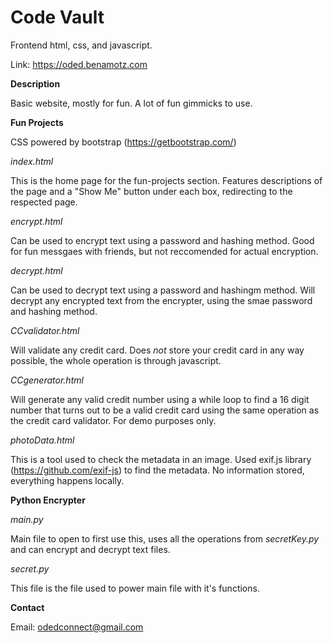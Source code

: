 # Code Vault

Frontend html, css, and javascript.

Link: https://oded.benamotz.com

**Description**

Basic website, mostly for fun. A lot of fun gimmicks to use.

**Fun Projects**

CSS powered by bootstrap (https://getbootstrap.com/)

_index.html_

This is the home page for the fun-projects section. Features descriptions of the page and a "Show Me" button under each box, redirecting to the respected page.

_encrypt.html_

Can be used to encrypt text using a password and hashing method. Good for fun messgaes with friends, but not reccomended for actual encryption.

_decrypt.html_

Can be used to decrypt text using a password and hashingm method. Will decrypt any encrypted text from the encrypter, using the smae password and hashing method.

_CCvalidator.html_

Will validate any credit card. Does _not_ store your credit card in any way possible, the whole operation is through javascript.

_CCgenerator.html_

Will generate any valid credit number using a while loop to find a 16 digit number that turns out to be a valid credit card using the same operation as the credit card validator. For demo purposes only.

_photoData.html_

This is a tool used to check the metadata in an image. Used exif.js library (https://github.com/exif-js) to find the metadata. No information stored, everything happens locally.

**Python Encrypter**

_main.py_

Main file to open to first use this, uses all the operations from _secretKey.py_ and can encrypt and decrypt text files.

_secret.py_

This file is the file used to power main file with it's functions.

**Contact**

Email: odedconnect@gmail.com
